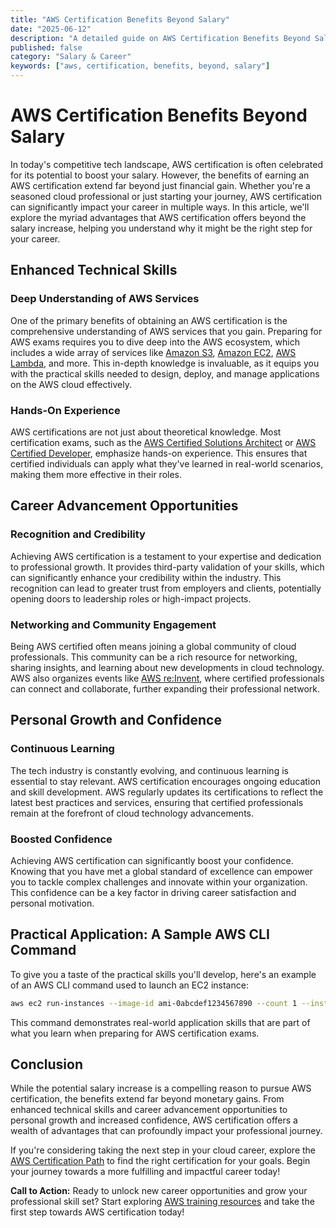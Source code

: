 ```yaml
---
title: "AWS Certification Benefits Beyond Salary"
date: "2025-06-12"
description: "A detailed guide on AWS Certification Benefits Beyond Salary"
published: false
category: "Salary & Career"
keywords: ["aws, certification, benefits, beyond, salary"]
---
```


# AWS Certification Benefits Beyond Salary

In today's competitive tech landscape, AWS certification is often celebrated for its potential to boost your salary. However, the benefits of earning an AWS certification extend far beyond just financial gain. Whether you're a seasoned cloud professional or just starting your journey, AWS certification can significantly impact your career in multiple ways. In this article, we'll explore the myriad advantages that AWS certification offers beyond the salary increase, helping you understand why it might be the right step for your career.

## Enhanced Technical Skills

### Deep Understanding of AWS Services

One of the primary benefits of obtaining an AWS certification is the comprehensive understanding of AWS services that you gain. Preparing for AWS exams requires you to dive deep into the AWS ecosystem, which includes a wide array of services like [Amazon S3](https://aws.amazon.com/s3/), [Amazon EC2](https://aws.amazon.com/ec2/), [AWS Lambda](https://aws.amazon.com/lambda/), and more. This in-depth knowledge is invaluable, as it equips you with the practical skills needed to design, deploy, and manage applications on the AWS cloud effectively.

### Hands-On Experience

AWS certifications are not just about theoretical knowledge. Most certification exams, such as the [AWS Certified Solutions Architect](https://aws.amazon.com/certification/certified-solutions-architect-associate/) or [AWS Certified Developer](https://aws.amazon.com/certification/certified-developer-associate/), emphasize hands-on experience. This ensures that certified individuals can apply what they've learned in real-world scenarios, making them more effective in their roles.

## Career Advancement Opportunities

### Recognition and Credibility

Achieving AWS certification is a testament to your expertise and dedication to professional growth. It provides third-party validation of your skills, which can significantly enhance your credibility within the industry. This recognition can lead to greater trust from employers and clients, potentially opening doors to leadership roles or high-impact projects.

### Networking and Community Engagement

Being AWS certified often means joining a global community of cloud professionals. This community can be a rich resource for networking, sharing insights, and learning about new developments in cloud technology. AWS also organizes events like [AWS re:Invent](https://reinvent.awsevents.com/), where certified professionals can connect and collaborate, further expanding their professional network.

## Personal Growth and Confidence

### Continuous Learning

The tech industry is constantly evolving, and continuous learning is essential to stay relevant. AWS certification encourages ongoing education and skill development. AWS regularly updates its certifications to reflect the latest best practices and services, ensuring that certified professionals remain at the forefront of cloud technology advancements.

### Boosted Confidence

Achieving AWS certification can significantly boost your confidence. Knowing that you have met a global standard of excellence can empower you to tackle complex challenges and innovate within your organization. This confidence can be a key factor in driving career satisfaction and personal motivation.

## Practical Application: A Sample AWS CLI Command

To give you a taste of the practical skills you'll develop, here's an example of an AWS CLI command used to launch an EC2 instance:

```bash
aws ec2 run-instances --image-id ami-0abcdef1234567890 --count 1 --instance-type t2.micro --key-name MyKeyPair --security-group-ids sg-0123456789abcdef0 --subnet-id subnet-6e7f829e
```

This command demonstrates real-world application skills that are part of what you learn when preparing for AWS certification exams.

## Conclusion

While the potential salary increase is a compelling reason to pursue AWS certification, the benefits extend far beyond monetary gains. From enhanced technical skills and career advancement opportunities to personal growth and increased confidence, AWS certification offers a wealth of advantages that can profoundly impact your professional journey.

If you're considering taking the next step in your cloud career, explore the [AWS Certification Path](https://aws.amazon.com/certification/) to find the right certification for your goals. Begin your journey towards a more fulfilling and impactful career today!

**Call to Action:** Ready to unlock new career opportunities and grow your professional skill set? Start exploring [AWS training resources](https://aws.amazon.com/training/) and take the first step towards AWS certification today!